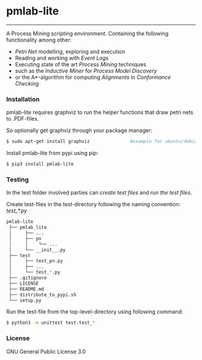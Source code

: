 # pmlab-lite
---

A Process Mining scripting environment.
Containing the following functionality among other:
* _Petri Net_ modelling, exploring and execution
* Reading and working with _Event Logs_
* Executing state of the art _Process Mining_ techniques
* such as the _Inductive Miner_ for _Process Model Discovery_
* or the A*-algorithm for computing _Alignments_ in _Conformance Checking_


### Installation
pmlab-lite requires graphviz to run the helper functions that draw petri nets to .PDF-files.

So optionally get graphviz through your package manager:
```sh
$ sudo apt-get install graphviz               #example for ubuntu/debian systems
```
Install pmlab-lite from pypi using pip:
```sh
$ pip3 install pmlab-lite
```

### Testing
In the test folder involved parties can _create test files_ and _run the test files_.

Create test-files in the test-directory following the naming convention: *test_\*.py*
```sh
pmlab-lite
 ├── pmlab_lite
 │     ├── ...
 │     ├── pn
 │     │    └── ...
 │     └── __init__.py
 ├── test
 │     ├── test_pn.py
 │     ├── ...
 │     └── test_*.py
 ├── .gitignore
 ├── LICENSE
 ├── README.md
 ├── distribute_to_pypi.sh
 └── setup.py    
```

Run the test-file from the top-level-directory using following command:
``` sh
$ python3 -m unittest test.test_*
```

### License
GNU General Public License 3.0
